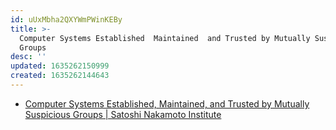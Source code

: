 ```yaml
---
id: uUxMbha2QXYWmPWinKEBy
title: >-
  Computer Systems Established  Maintained  and Trusted by Mutually Suspicious
  Groups
desc: ''
updated: 1635262150999
created: 1635262144643
---
```


* [Computer Systems Established, Maintained, and Trusted by Mutually Suspicious Groups | Satoshi Nakamoto Institute](https://nakamotoinstitute.org/literature/computer-systems-by-mutually-suspicious-groups/)
